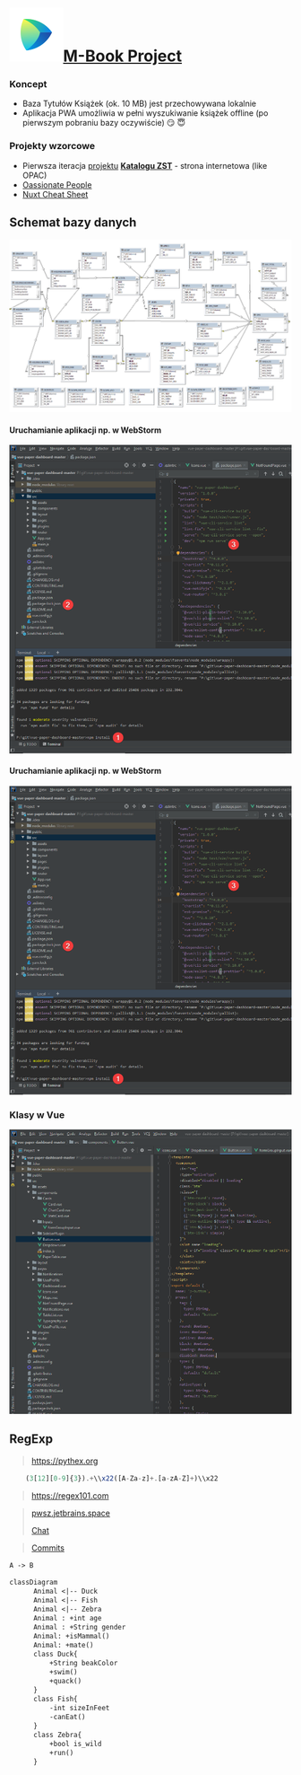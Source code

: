 
#  <a href="https://pwsz.jetbrains.space/p/nos/checklists">![Space_Icon](./docs/space_icon.svg)</a>[M-Book Project](https://pwsz.jetbrains.space/p/nos/checklists)

### Koncept
* Baza Tytułów Książek (ok. 10 MB) jest przechowywana lokalnie 
* Aplikacja PWA umożliwia w pełni wyszukiwanie książek offline (po pierwszym pobraniu bazy oczywiście) :smirk: :innocent:

### Projekty wzorcowe 

* Pierwsza iteracja [projektu](https://github.com/informacja/szukaj) [**Katalogu ZST**](https://katalog.zst-tarnow.pl) - strona internetowa (like OPAC)
* [Oassionate People](https://passionatepeople.io/#our-expertise)
* [Nuxt Cheat Sheet](https://github.com/Mario62/PWA_TS/blob/dev/docs/Nuxtjs-Cheat-Sheet.pdf)

## Schemat bazy danych
![vue_crate_app](./docs/All.png)


#### Uruchamianie aplikacji np. w WebStorm
![vue_crate_app](./docs/inteli.png)


#### Uruchamianie aplikacji np. w WebStorm
![vue_crate_app_nice](./docs/inteli.png) 

 
### Klasy w Vue 
![Klasy](./docs/class.png)

## RegExp

> https://pythex.org


```ts
    (3[12][0-9]{3}).+\\x22([A-Za-z]+.[a-zA-Z]+)\\x22
```
> https://regex101.com

> [pwsz.jetbrains.space](https://pwsz.jetbrains.space)
> 
> [Chat](https://pwsz.jetbrains.space/im/group/1Bdbrz1w1iEc)

> [Commits](https://pwsz.jetbrains.space/p/nos/code/vuePWA/commits)

```puml
A -> B
```
```mermaid
classDiagram
      Animal <|-- Duck
      Animal <|-- Fish
      Animal <|-- Zebra
      Animal : +int age
      Animal : +String gender
      Animal: +isMammal()
      Animal: +mate()
      class Duck{
          +String beakColor
          +swim()
          +quack()
      }
      class Fish{
          -int sizeInFeet
          -canEat()
      }
      class Zebra{
          +bool is_wild
          +run()
      }
```
